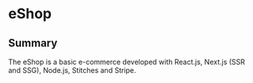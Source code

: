 # eShop

## Summary
The eShop is a basic e-commerce developed with React.js, Next.js (SSR and SSG), Node.js, Stitches and Stripe.
